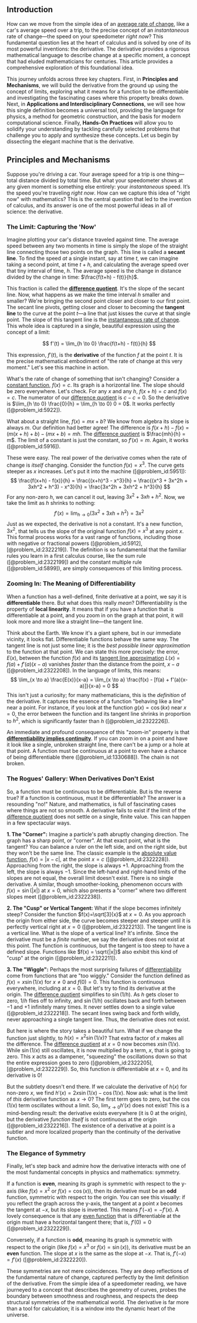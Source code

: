 ## Introduction
How can we move from the simple idea of an [average rate of change](@article_id:192938), like a car's average speed over a trip, to the precise concept of an *instantaneous* rate of change—the speed on your speedometer *right now*? This fundamental question lies at the heart of calculus and is solved by one of its most powerful inventions: the derivative. The derivative provides a rigorous mathematical language to describe change at a specific moment, a concept that had eluded mathematicians for centuries. This article provides a comprehensive exploration of this foundational idea.

This journey unfolds across three key chapters. First, in **Principles and Mechanisms**, we will build the derivative from the ground up using the concept of limits, exploring what it means for a function to be differentiable and investigating the fascinating cases where this property breaks down. Next, in **Applications and Interdisciplinary Connections**, we will see how this single definition becomes a universal tool, providing the language for physics, a method for geometric construction, and the basis for modern computational science. Finally, **Hands-On Practices** will allow you to solidify your understanding by tackling carefully selected problems that challenge you to apply and synthesize these concepts. Let us begin by dissecting the elegant machine that is the derivative.

## Principles and Mechanisms

Suppose you're driving a car. Your average speed for a trip is one thing—total distance divided by total time. But what your speedometer shows at any given moment is something else entirely: your *instantaneous* speed. It’s the speed you're traveling *right now*. How can we capture this idea of "right now" with mathematics? This is the central question that led to the invention of calculus, and its answer is one of the most powerful ideas in all of science: the derivative.

### The Limit: Capturing the 'Now'

Imagine plotting your car's distance traveled against time. The average speed between any two moments in time is simply the slope of the straight line connecting those two points on the graph. This line is called a **secant line**. To find the speed *at* a single instant, say at time $t$, we can imagine taking a second point, at time $t+h$, and calculating the average speed over that tiny interval of time, $h$. The average speed is the change in distance divided by the change in time: $\frac{f(t+h) - f(t)}{h}$.

This fraction is called the **[difference quotient](@article_id:135968)**. It's the slope of the secant line. Now, what happens as we make the time interval $h$ smaller and smaller? We're bringing the second point closer and closer to our first point. The secant line pivots, getting closer and closer to becoming the **tangent line** to the curve at the point $t$—a line that just kisses the curve at that single point. The slope of this tangent line is the [instantaneous rate of change](@article_id:140888). This whole idea is captured in a single, beautiful expression using the concept of a limit:

$$
f'(t) = \lim_{h \to 0} \frac{f(t+h) - f(t)}{h}
$$

This expression, $f'(t)$, is the **derivative** of the function $f$ at the point $t$. It is the precise mathematical embodiment of "the rate of change at this very moment." Let's see this machine in action.

What's the rate of change of something that isn't changing? Consider a [constant function](@article_id:151566), $f(x) = c$. Its graph is a horizontal line. The slope should be zero everywhere. Let's check. For any $x$ and any $h$, $f(x+h) = c$ and $f(x) = c$. The numerator of our [difference quotient](@article_id:135968) is $c - c = 0$. So the derivative is $\lim_{h \to 0} \frac{0}{h} = \lim_{h \to 0} 0 = 0$. It works perfectly ([@problem_id:5922]).

What about a straight line, $f(x) = mx + b$? We know from algebra its slope is always $m$. Our definition had better agree! The difference is $f(x+h) - f(x) = (m(x+h) + b) - (mx + b) = mh$. The [difference quotient](@article_id:135968) is $\frac{mh}{h} = m$. The limit of a constant is just the constant, so $f'(x) = m$. Again, it works ([@problem_id:5916]).

These were easy. The real power of the derivative comes when the rate of change is *itself* changing. Consider the function $f(x) = x^3$. The curve gets steeper as $x$ increases. Let's put it into the machine ([@problem_id:5951]):
$$
\frac{f(x+h) - f(x)}{h} = \frac{(x+h)^3 - x^3}{h} = \frac{(x^3 + 3x^2h + 3xh^2 + h^3) - x^3}{h} = \frac{3x^2h + 3xh^2 + h^3}{h}
$$
For any non-zero $h$, we can cancel it out, leaving $3x^2 + 3xh + h^2$. Now, we take the limit as $h$ shrinks to nothing:
$$
f'(x) = \lim_{h \to 0} (3x^2 + 3xh + h^2) = 3x^2
$$
Just as we expected, the derivative is not a constant. It's a new function, $3x^2$, that tells us the slope of the original function $f(x) = x^3$ at any point $x$. This formal process works for a
vast range of functions, including those with negative or fractional powers ([@problem_id:5912], [@problem_id:2322219]). The definition is so fundamental that the familiar rules you learn in a first calculus course, like the sum rule ([@problem_id:2322199]) and the constant multiple rule ([@problem_id:5899]), are simply consequences of this limiting process.

### Zooming In: The Meaning of Differentiability

When a function has a well-defined, finite derivative at a point, we say it is **differentiable** there. But what does this really *mean*? Differentiability is the property of **local linearity**. It means that if you have a function that is differentiable at a point, and you zoom in on the graph at that point, it will look more and more like a straight line—the tangent line.

Think about the Earth. We know it's a giant sphere, but in our immediate vicinity, it looks flat. Differentiable functions behave the same way. The tangent line is not just some line; it is the *best possible linear approximation* to the function at that point. We can state this more precisely: the error, $E(x)$, between the function $f(x)$ and its [tangent line approximation](@article_id:141815) $L(x) = f(a) + f'(a)(x-a)$ vanishes *faster* than the distance from the point, $x-a$ ([@problem_id:2322208]). In the language of limits, this means:
$$
\lim_{x \to a} \frac{E(x)}{x-a} = \lim_{x \to a} \frac{f(x) - [f(a) + f'(a)(x-a)]}{x-a} = 0
$$
This isn't just a curiosity; for many mathematicians, this is the *definition* of the derivative. It captures the essence of a function "behaving like a line" near a point. For instance, if you look at the function $g(x) = \cos(kx)$ near $x=0$, the error between the function and its tangent line shrinks in proportion to $h^2$, which is significantly faster than $h$ ([@problem_id:2322226]).

An immediate and profound consequence of this "zoom-in" property is that **[differentiability implies continuity](@article_id:144238)**. If you can zoom in on a point and have it look like a single, unbroken straight line, there can't be a jump or a hole at that point. A function must be continuous at a point to even have a chance of being differentiable there ([@problem_id:1330688]). The chain is not broken.

### The Rogues' Gallery: When Derivatives Don't Exist

So, a function must be continuous to be differentiable. But is the reverse true? If a function is continuous, must it be differentiable? The answer is a resounding "no!" Nature, and mathematics, is full of fascinating cases where things are not so smooth. A derivative fails to exist if the limit of the [difference quotient](@article_id:135968) does not settle on a single, finite value. This can happen in a few spectacular ways.

**1. The "Corner":** Imagine a particle's path abruptly changing direction. The graph has a sharp point, or "corner". At that exact point, what is the tangent? You can balance a ruler on the left side, and on the right side, but they won't be the same line. The classic example is the [absolute value function](@article_id:160112), $f(x) = |x-c|$, at the point $x=c$ ([@problem_id:2322228]). Approaching from the right, the slope is always $+1$. Approaching from the left, the slope is always $-1$. Since the left-hand and right-hand limits of the slopes are not equal, the overall limit doesn't exist. There is no single derivative. A similar, though smoother-looking, phenomenon occurs with $f(x)=\sin(|x|)$ at $x=0$, which also presents a "corner" where two different slopes meet ([@problem_id:2322238]).

**2. The "Cusp" or Vertical Tangent:** What if the slope becomes infinitely steep? Consider the function $f(x)=\sqrt[3]{x}$ at $x=0$. As you approach the origin from either side, the curve becomes steeper and steeper until it is perfectly vertical right at $x=0$ ([@problem_id:2322213]). The tangent line is a vertical line. What is the slope of a vertical line? It's infinite. Since the derivative must be a *finite* number, we say the derivative does not exist at this point. The function is continuous, but the tangent is too steep to have a defined slope. Functions like $f(x) = \sqrt{|x|}$ also exhibit this kind of "cusp" at the origin ([@problem_id:2322211]).

**3. The "Wiggle":** Perhaps the most surprising failures of [differentiability](@article_id:140369) come from functions that are "too wiggly." Consider the function defined as $f(x) = x \sin(1/x)$ for $x \neq 0$ and $f(0)=0$. This function is continuous everywhere, including at $x=0$. But let's try to find its derivative at the origin. The [difference quotient](@article_id:135968) simplifies to $\sin(1/h)$. As $h$ gets closer to zero, $1/h$ flies off to infinity, and $\sin(1/h)$ oscillates back and forth between $-1$ and $+1$ infinitely many times. It never settles down to a single value ([@problem_id:2322218]). The secant lines swing back and forth wildly, never approaching a single tangent line. Thus, the derivative does not exist.

But here is where the story takes a beautiful turn. What if we change the function just slightly, to $h(x) = x^2 \sin(1/x)$? That extra factor of $x$ makes all the difference. The [difference quotient](@article_id:135968) at $x=0$ now becomes $x \sin(1/x)$. While $\sin(1/x)$ still oscillates, it is now multiplied by a term, $x$, that is going to zero. This $x$ acts as a dampener, "squeezing" the oscillations down so that the entire expression goes to zero ([@problem_id:2322205], [@problem_id:2322229]). So, this function *is* differentiable at $x=0$, and its derivative is $0$!

But the subtlety doesn't end there. If we calculate the derivative of $h(x)$ for non-zero $x$, we find $h'(x) = 2x\sin(1/x) - \cos(1/x)$. Now ask: what is the limit of *this* derivative function as $x \to 0$? The first term goes to zero, but the $\cos(1/x)$ term oscillates without a limit. So, $\lim_{x \to 0} h'(x)$ does not exist! This is a mind-bending result: the derivative exists everywhere (it is $0$ at the origin), but the derivative *function itself* is not continuous at the origin ([@problem_id:2322216]). The existence of a derivative at a point is a subtler and more localized property than the continuity of the derivative function.

### The Elegance of Symmetry

Finally, let's step back and admire how the derivative interacts with one of the most fundamental concepts in physics and mathematics: symmetry.

If a function is **even**, meaning its graph is symmetric with respect to the y-axis (like $f(x) = x^2$ or $f(x)=\cos(x)$), then its derivative must be an **odd** function, symmetric with respect to the origin. You can see this visually: if you reflect the graph across the y-axis, the tangent at a point $x$ becomes the tangent at $-x$, but its slope is inverted. This means $f'(-x) = -f'(x)$. A lovely consequence is that any [even function](@article_id:164308) that is differentiable at the origin must have a horizontal tangent there; that is, $f'(0)=0$ ([@problem_id:2322229]).

Conversely, if a function is **odd**, meaning its graph is symmetric with respect to the origin (like $f(x)=x^3$ or $f(x)=\sin(x)$), its derivative must be an **even** function. The slope at $x$ is the same as the slope at $-x$. That is, $f'(-x) = f'(x)$ ([@problem_id:2322220]).

These symmetries are not mere coincidences. They are deep reflections of the fundamental nature of change, captured perfectly by the limit definition of the derivative. From the simple idea of a speedometer reading, we have journeyed to a concept that describes the geometry of curves, probes the boundary between smoothness and roughness, and respects the deep structural symmetries of the mathematical world. The derivative is far more than a tool for calculation; it is a window into the dynamic heart of the universe.